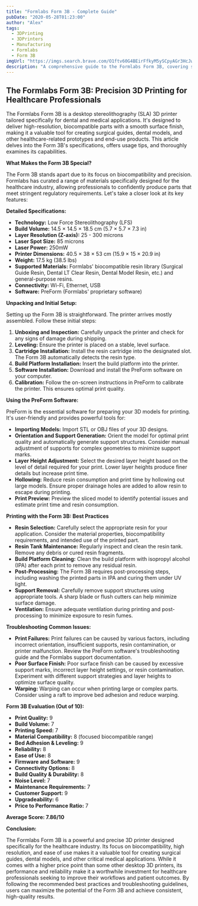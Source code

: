 ```yaml
---
title: "Formlabs Form 3B - Complete Guide"
pubDate: "2020-05-28T01:23:00"
author: "Alex"
tags:
  - 3DPrinting
  - 3DPrinters
  - Manufacturing
  - Formlabs
  - Form 3B
imgUrl: "https://imgs.search.brave.com/O1ftv60G4BEirFfkyM5ySCpyAGr3HcJwW0NY_5nFRUo/rs:fit:860:0:0:0/g:ce/aHR0cHM6Ly8zZGVl/LmF0L3dwLWNvbnRl/bnQvdXBsb2Fkcy8y/MDIwLzA4L2Zvcm1s/YWJzLWZvcm0tM2It/M2QtZHJ1Y2tlci5q/cGc"
description: "A comprehensive guide to the Formlabs Form 3B, covering specifications, usage tips, and comparisons with similar products."
---
```


## The Formlabs Form 3B: Precision 3D Printing for Healthcare Professionals

The Formlabs Form 3B is a desktop stereolithography (SLA) 3D printer tailored specifically for dental and medical applications. It's designed to deliver high-resolution, biocompatible parts with a smooth surface finish, making it a valuable tool for creating surgical guides, dental models, and other healthcare-related prototypes and end-use products. This article delves into the Form 3B's specifications, offers usage tips, and thoroughly examines its capabilities.

**What Makes the Form 3B Special?**

The Form 3B stands apart due to its focus on biocompatibility and precision. Formlabs has curated a range of materials specifically designed for the healthcare industry, allowing professionals to confidently produce parts that meet stringent regulatory requirements. Let's take a closer look at its key features:

**Detailed Specifications:**

*   **Technology:** Low Force Stereolithography (LFS)
*   **Build Volume:** 14.5 × 14.5 × 18.5 cm (5.7 × 5.7 × 7.3 in)
*   **Layer Resolution (Z-axis):** 25 - 300 microns
*   **Laser Spot Size:** 85 microns
*   **Laser Power:** 250mW
*   **Printer Dimensions:** 40.5 × 38 × 53 cm (15.9 × 15 × 20.9 in)
*   **Weight:** 17.5 kg (38.5 lbs)
*   **Supported Materials:** Formlabs' biocompatible resin library (Surgical Guide Resin, Dental LT Clear Resin, Dental Model Resin, etc.) and general-purpose resins.
*   **Connectivity:** Wi-Fi, Ethernet, USB
*   **Software:** PreForm (Formlabs' proprietary software)

**Unpacking and Initial Setup:**

Setting up the Form 3B is straightforward. The printer arrives mostly assembled. Follow these initial steps:

1.  **Unboxing and Inspection:** Carefully unpack the printer and check for any signs of damage during shipping.
2.  **Leveling:** Ensure the printer is placed on a stable, level surface.
3.  **Cartridge Installation:** Install the resin cartridge into the designated slot. The Form 3B automatically detects the resin type.
4.  **Build Platform Installation:** Insert the build platform into the printer.
5.  **Software Installation:** Download and install the PreForm software on your computer.
6.  **Calibration:** Follow the on-screen instructions in PreForm to calibrate the printer. This ensures optimal print quality.

**Using the PreForm Software:**

PreForm is the essential software for preparing your 3D models for printing. It's user-friendly and provides powerful tools for:

*   **Importing Models:** Import STL or OBJ files of your 3D designs.
*   **Orientation and Support Generation:** Orient the model for optimal print quality and automatically generate support structures. Consider manual adjustment of supports for complex geometries to minimize support marks.
*   **Layer Height Adjustment:** Select the desired layer height based on the level of detail required for your print. Lower layer heights produce finer details but increase print time.
*   **Hollowing:** Reduce resin consumption and print time by hollowing out large models. Ensure proper drainage holes are added to allow resin to escape during printing.
*   **Print Preview:** Preview the sliced model to identify potential issues and estimate print time and resin consumption.

**Printing with the Form 3B: Best Practices**

*   **Resin Selection:** Carefully select the appropriate resin for your application. Consider the material properties, biocompatibility requirements, and intended use of the printed part.
*   **Resin Tank Maintenance:** Regularly inspect and clean the resin tank. Remove any debris or cured resin fragments.
*   **Build Platform Cleaning:** Clean the build platform with isopropyl alcohol (IPA) after each print to remove any residual resin.
*   **Post-Processing:** The Form 3B requires post-processing steps, including washing the printed parts in IPA and curing them under UV light.
*   **Support Removal:** Carefully remove support structures using appropriate tools. A sharp blade or flush cutters can help minimize surface damage.
*   **Ventilation:** Ensure adequate ventilation during printing and post-processing to minimize exposure to resin fumes.

**Troubleshooting Common Issues:**

*   **Print Failures:** Print failures can be caused by various factors, including incorrect orientation, insufficient supports, resin contamination, or printer malfunction. Review the PreForm software's troubleshooting guide and the Formlabs support documentation.
*   **Poor Surface Finish:** Poor surface finish can be caused by excessive support marks, incorrect layer height settings, or resin contamination. Experiment with different support strategies and layer heights to optimize surface quality.
*   **Warping:** Warping can occur when printing large or complex parts. Consider using a raft to improve bed adhesion and reduce warping.

**Form 3B Evaluation (Out of 10):**

*   **Print Quality:** 9
*   **Build Volume:** 7
*   **Printing Speed:** 7
*   **Material Compatibility:** 8 (focused biocompatible range)
*   **Bed Adhesion & Leveling:** 9
*   **Reliability:** 8
*   **Ease of Use:** 8
*   **Firmware and Software:** 9
*   **Connectivity Options:** 8
*   **Build Quality & Durability:** 8
*   **Noise Level:** 7
*   **Maintenance Requirements:** 7
*   **Customer Support:** 9
*   **Upgradeability:** 6
*   **Price to Performance Ratio:** 7

**Average Score: 7.86/10**

**Conclusion:**

The Formlabs Form 3B is a powerful and precise 3D printer designed specifically for the healthcare industry. Its focus on biocompatibility, high resolution, and ease of use makes it a valuable tool for creating surgical guides, dental models, and other critical medical applications. While it comes with a higher price point than some other desktop 3D printers, its performance and reliability make it a worthwhile investment for healthcare professionals seeking to improve their workflows and patient outcomes. By following the recommended best practices and troubleshooting guidelines, users can maximize the potential of the Form 3B and achieve consistent, high-quality results.
